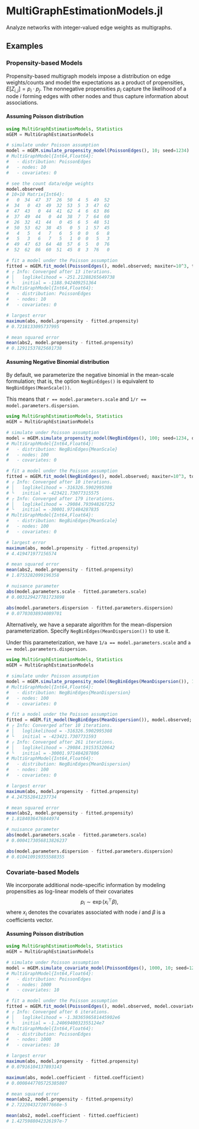 # MultiGraphEstimationModels.jl

<!--
![Lifecycle](https://img.shields.io/badge/lifecycle-experimental-orange.svg)<!--
![Lifecycle](https://img.shields.io/badge/lifecycle-maturing-blue.svg)
![Lifecycle](https://img.shields.io/badge/lifecycle-stable-green.svg)
![Lifecycle](https://img.shields.io/badge/lifecycle-retired-orange.svg)
![Lifecycle](https://img.shields.io/badge/lifecycle-archived-red.svg)
![Lifecycle](https://img.shields.io/badge/lifecycle-dormant-blue.svg)
[![Build Status](https://travis-ci.com/alanderos91/MultiGraphEstimationModels.jl.svg?branch=master)](https://travis-ci.com/alanderos91/MultiGraphEstimationModels.jl)
[![codecov.io](http://codecov.io/github/alanderos91/MultiGraphEstimationModels.jl/coverage.svg?branch=master)](http://codecov.io/github/alanderos91/MultiGraphEstimationModels.jl?branch=master)
[![Documentation](https://img.shields.io/badge/docs-stable-blue.svg)](https://alanderos91.github.io/MultiGraphEstimationModels.jl/stable)
[![Documentation](https://img.shields.io/badge/docs-master-blue.svg)](https://alanderos91.github.io/MultiGraphEstimationModels.jl/dev)
-->

Analyze networks with integer-valued edge weights as multigraphs.

## Examples

### Propensity-based Models

Propensity-based multigraph models impose a distribution on edge weights/counts and model the expectations as a product of propensities, $E[Z_{i,j}] = p_{i} \cdot p_{j}$.
The nonnegative propensities $p_{i}$ capture the likelihood of a node $i$ forming edges with other nodes and thus capture information about associations.

#### Assuming Poisson distribution

```julia
using MultiGraphEstimationModels, Statistics
mGEM = MultiGraphEstimationModels

# simulate under Poisson assumption
model = mGEM.simulate_propensity_model(PoissonEdges(), 10; seed=1234)
# MultiGraphModel{Int64,Float64}:
#   - distribution: PoissonEdges
#   - nodes: 10
#   - covariates: 0

# see the count data/edge weights
model.observed
# 10×10 Matrix{Int64}:
#   0  34  47  37  26  50  4  5  49  52
#  34   0  43  49  32  53  5  3  47  62
#  47  43   0  44  41  62  4  6  63  86
#  37  49  44   0  44  38  7  7  64  60
#  26  32  41  44   0  45  6  5  48  51
#  50  53  62  38  45   0  5  1  57  45
#   4   5   4   7   6   5  0  0   6   8
#   5   3   6   7   5   1  0  0   5   3
#  49  47  63  64  48  57  6  5   0  76
#  52  62  86  60  51  45  8  3  76   0

# fit a model under the Poisson assumption
fitted = mGEM.fit_model(PoissonEdges(), model.observed; maxiter=10^3, tolerance=1e-6)
# ┌ Info: Converged after 13 iterations.
# │   loglikelihood = -251.21288265649738
# └   initial = -1188.942409251364
# MultiGraphModel{Int64,Float64}:
#   - distribution: PoissonEdges
#   - nodes: 10
#   - covariates: 0

# largest error
maximum(abs, model.propensity - fitted.propensity)
# 0.7218133095737995

# mean squared error
mean(abs2, model.propensity - fitted.propensity)
# 0.12911537825681738
```

#### Assuming Negative Binomial distribution

By default, we parameterize the negative binomial in the mean-scale formulation; that is, the option `NegBinEdges()` is equivalent to `NegBinEdges(MeanScale())`.

This means that `r == model.parameters.scale` and `1/r == model.parameters.dispersion`.

```julia
using MultiGraphEstimationModels, Statistics
mGEM = MultiGraphEstimationModels

# simulate under Poisson assumption
model = mGEM.simulate_propensity_model(NegBinEdges(), 100; seed=1234, dispersion=5.0)
# MultiGraphModel{Int64,Float64}:
#   - distribution: NegBinEdges{MeanScale}
#   - nodes: 100
#   - covariates: 0

# fit a model under the Poisson assumption
fitted = mGEM.fit_model(NegBinEdges(), model.observed; maxiter=10^3, tolerance=1e-6)
# ┌ Info: Converged after 10 iterations.
# │   loglikelihood = -316326.5902995308
# └   initial = -423421.73077315575
# ┌ Info: Converged after 179 iterations.
# │   loglikelihood = -29084.793948267252
# └   initial = -30001.971484287835
# MultiGraphModel{Int64,Float64}:
#   - distribution: NegBinEdges{MeanScale}
#   - nodes: 100
#   - covariates: 0

# largest error
maximum(abs, model.propensity - fitted.propensity)
# 4.419471977156574

# mean squared error
mean(abs2, model.propensity - fitted.propensity)
# 1.8753282099196358

# nuisance parameter
abs(model.parameters.scale - fitted.parameters.scale)
# 0.003129427781723898

abs(model.parameters.dispersion - fitted.parameters.dispersion)
# 0.07703038934089701
```

Alternatively, we have a separate algorithm for the mean-dispersion parameterization. Specify `NegBinEdges(MeanDispersion())` to use it.

Under this parameterization, we have `1/a == model.parameters.scale` and `a == model.parameters.dispersion`.

```julia
using MultiGraphEstimationModels, Statistics
mGEM = MultiGraphEstimationModels

# simulate under Poisson assumption
model = mGEM.simulate_propensity_model(NegBinEdges(MeanDispersion()), 100; seed=1234, dispersion=5.0)
# MultiGraphModel{Int64,Float64}:
#   - distribution: NegBinEdges{MeanDispersion}
#   - nodes: 100
#   - covariates: 0

# fit a model under the Poisson assumption
fitted = mGEM.fit_model(NegBinEdges(MeanDispersion()), model.observed; maxiter=10^3, tolerance=1e-6)
# ┌ Info: Converged after 10 iterations.
# │   loglikelihood = -316326.5902995308
# └   initial = -423421.7307731593
# ┌ Info: Converged after 261 iterations.
# │   loglikelihood = -29084.191535320642
# └   initial = -30001.971484287806
# MultiGraphModel{Int64,Float64}:
#   - distribution: NegBinEdges{MeanDispersion}
#   - nodes: 100
#   - covariates: 0

# largest error
maximum(abs, model.propensity - fitted.propensity)
# 4.247552841237734

# mean squared error
mean(abs2, model.propensity - fitted.propensity)
# 1.8184036476844974

# nuisance parameter
abs(model.parameters.scale - fitted.parameters.scale)
# 0.0004173056813826237

abs(model.parameters.dispersion - fitted.parameters.dispersion)
# 0.010410919355588355
```

### Covariate-based Models

We incorporate additional node-specific information by modeling propensities as log-linear models of their covariates
$$
p_{i} \sim \exp({x_{i}^{\top}\beta}),
$$
where $x_{i}$ denotes the covariates associated with node $i$ and $\beta$ is a coefficients vector.

#### Assuming Poisson distribution

```julia
using MultiGraphEstimationModels, Statistics
mGEM = MultiGraphEstimationModels

# simulate under Poisson assumption
model = mGEM.simulate_covariate_model(PoissonEdges(), 1000, 10; seed=1234)
# MultiGraphModel{Int64,Float64}:
#   - distribution: PoissonEdges
#   - nodes: 1000
#   - covariates: 10

# fit a model under the Poisson assumption
fitted = mGEM.fit_model(PoissonEdges(), model.observed, model.covariate; maxiter=10^3, tolerance=1e-6)
# ┌ Info: Converged after 6 iterations.
# │   loglikelihood = -1.3836596581445902e6
# └   initial = -1.2406940032355124e7
# MultiGraphModel{Int64,Float64}:
#   - distribution: PoissonEdges
#   - nodes: 1000
#   - covariates: 10

# largest error
maximum(abs, model.propensity - fitted.propensity)
# 0.07916104137893143

maximum(abs, model.coefficient - fitted.coefficient)
# 0.0008447705725385807

# mean squared error
mean(abs2, model.propensity - fitted.propensity)
# 2.7222043272077668e-5

mean(abs2, model.coefficient - fitted.coefficient)
# 1.4275988042326197e-7
```
